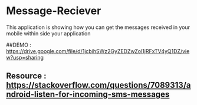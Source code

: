 # Message-Reciever
This application is showing how you can get the messages received in your mobile   within side your application

##DEMO : https://drive.google.com/file/d/1jcbihSWz2GyZEDZwZol1jRFxTV4yQ1DZ/view?usp=sharing 

## Resource : https://stackoverflow.com/questions/7089313/android-listen-for-incoming-sms-messages 





